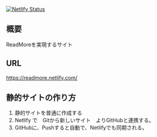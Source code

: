 [![Netlify Status](https://api.netlify.com/api/v1/badges/2a0c3f4d-c38f-4712-985d-5ea9d5a85a21/deploy-status)](https://app.netlify.com/sites/readmore/deploys)

## 概要
ReadMoreを実現するサイト

## URL
https://readmore.netlify.com/

## 静的サイトの作り方
1. 静的サイトを普通に作成する
1. Netlify で　Gitから新しいサイト　よりGitHubと連携する。
1. GitHubに、Pushすると自動で、Netlifyでも同期される。

